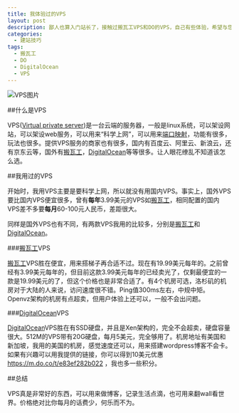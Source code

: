 ```yaml
---
title: 我体验过的VPS
layout: post
description: 鄙人也算入门站长了，接触过搬瓦工VPS和DO的VPS，自己有些体验，希望与您一起分享。
categories:
  - 建站技巧
tags: 
  - 搬瓦工
  - DO
  - DigitalOcean
  - VPS
---
```


![VPS图片](http://i.imgur.com/EA3S7vW.png)

##什么是VPS

VPS([Virtual private server](https://en.wikipedia.org/wiki/Virtual_private_server))是一台云端的服务器，一般是linux系统，可以架设网站，可以架设web服务，可以用来“科学上网”，可以用来[端口映射](http://blog.simongong.net/2015/12/28/sshportforward.html)，功能有很多，玩法也很多。提供VPS服务的商家也有很多，国内有百度云、阿里云、新浪云，还有京东云等，国外有[搬瓦工](https://bandwagonhost.com/aff.php?aff=3558)，[DigitalOcean](https://m.do.co/t/e83ef282b022)等等很多。让人眼花缭乱不知道该怎么选。

##我用过的VPS

开始时，我用VPS主要是要科学上网，所以就没有用国内VPS。事实上，国外VPS要比国内VPS便宜很多，曾有**每年**3.99美元的VPS如[搬瓦工](https://bandwagonhost.com/aff.php?aff=3558)，相同配置的国内VPS差不多要**每月**60-100元人民币，差距很大。

同样是国外VPS也有不同，有两款VPS我用的比较多，分别是[搬瓦工](https://bandwagonhost.com/aff.php?aff=3558)和[DigitalOcean](https://m.do.co/t/e83ef282b022)。

###[搬瓦工](https://bandwagonhost.com/aff.php?aff=3558)VPS

[搬瓦工](https://bandwagonhost.com/aff.php?aff=3558)VPS胜在便宜，用来搭梯子再合适不过。现在有19.99美元每年的。之前曾经有3.99美元每年的，但目前这款3.99美元每年的已经卖光了，仅剩最便宜的一款是19.99美元的了，但这个价格也是非常合适了。有4个机房可选，洛杉矶的机房对于大陆的人来说，访问速度很不错。Ping值300ms左右，中规中矩。Openvz架构的机房有点超卖，但用户体验上还可以，一般不会出问题。

###[DigitalOcean](https://m.do.co/t/e83ef282b022)VPS

[DigitalOcean](https://m.do.co/t/e83ef282b022)VPS胜在有SSD硬盘，并且是Xen架构的，完全不会超卖，硬盘容量很大。512M的VPS带有20G硬盘，每月5美元，完全够用了。机房地址有美国和新加坡，我用的美国的机房，感觉速度还可以，用来搭建wordpress博客不会卡。如果有兴趣可以用我提供的链接，你可以得到10美元优惠 https://m.do.co/t/e83ef282b022 ，我也多一些积分。

##总结

VPS真是非常好的东西，可以用来做博客，记录生活点滴，也可用来翻wall看世界。价格绝对比你每月的话费少，何乐而不为。